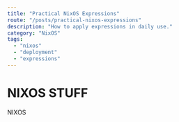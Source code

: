 ```yaml
---
title: "Practical NixOS Expressions"
route: "/posts/practical-nixos-expressions"
description: "How to apply expressions in daily use."
category: "NixOS"
tags:
  - "nixos"
  - "deployment"
  - "expressions"
---
```


# NIXOS STUFF
NIXOS
